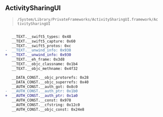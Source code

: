 ## ActivitySharingUI

> `/System/Library/PrivateFrameworks/ActivitySharingUI.framework/ActivitySharingUI`

```diff

   __TEXT.__swift5_types: 0x48
   __TEXT.__swift5_capture: 0x60
   __TEXT.__swift5_protos: 0xc
-  __TEXT.__unwind_info: 0x938
+  __TEXT.__unwind_info: 0x930
   __TEXT.__eh_frame: 0x3d8
   __TEXT.__objc_classname: 0x1b4
   __TEXT.__objc_methname: 0x4f32

   __DATA_CONST.__objc_protorefs: 0x28
   __DATA_CONST.__objc_superrefs: 0x40
   __AUTH_CONST.__auth_got: 0x8c0
-  __AUTH_CONST.__auth_ptr: 0x1b0
+  __AUTH_CONST.__auth_ptr: 0x1a0
   __AUTH_CONST.__const: 0x978
   __AUTH_CONST.__cfstring: 0x12c0
   __AUTH_CONST.__objc_const: 0x24e8

```

